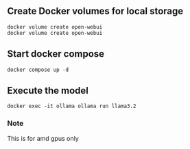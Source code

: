 ## Create Docker volumes for local storage

```docker volume create ollama
docker volume create open-webui
docker volume create open-webui
```



## Start docker compose

```
docker compose up -d
```

## Execute the model

```
docker exec -it ollama ollama run llama3.2
```



### Note


This is for amd gpus only
